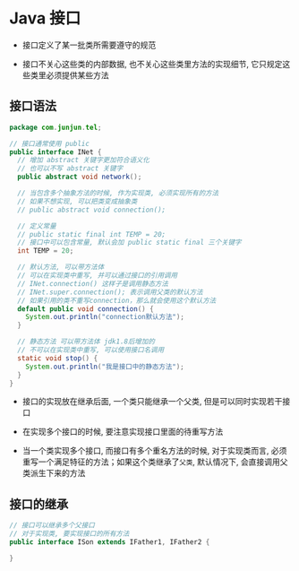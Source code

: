 # Java 接口

- 接口定义了某一批类所需要遵守的规范

- 接口不关心这些类的内部数据, 也不关心这些类里方法的实现细节, 它只规定这些类里必须提供某些方法

## 接口语法

```java
package com.junjun.tel;

// 接口通常使用 public
public interface INet {
  // 增加 abstract 关键字更加符合语义化
  // 也可以不写 abstract 关键字
  public abstract void network();

  // 当包含多个抽象方法的时候, 作为实现类, 必须实现所有的方法
  // 如果不想实现, 可以把类变成抽象类
  // public abstract void connection();

  // 定义常量
  // public static final int TEMP = 20;
  // 接口中可以包含常量, 默认会加 public static final 三个关键字
  int TEMP = 20;

  // 默认方法, 可以带方法体
  // 可以在实现类中重写, 并可以通过接口的引用调用
  // INet.connection() 这样子是调用静态方法
  // INet.super.connection(); 表示调用父类的默认方法
  // 如果引用的类不重写connection，那么就会使用这个默认方法
  default public void connection() {
    System.out.println("connection默认方法");
  }

  // 静态方法 可以带方法体 jdk1.8后增加的
  // 不可以在实现类中重写, 可以使用接口名调用
  static void stop() {
    System.out.println("我是接口中的静态方法");
  }
}

```

- 接口的实现放在继承后面, 一个类只能继承一个父类, 但是可以同时实现若干接口

- 在实现多个接口的时候, 要注意实现接口里面的待重写方法

- 当一个类实现多个接口, 而接口有多个重名方法的时候, 对于实现类而言, 必须重写一个满足特征的方法；如果这个类继承了`父类`, 默认情况下, 会直接调用父类派生下来的方法

## 接口的继承

```java
// 接口可以继承多个父接口
// 对于实现类, 要实现接口的所有方法
public interface ISon extends IFather1, IFather2 {

}
```
